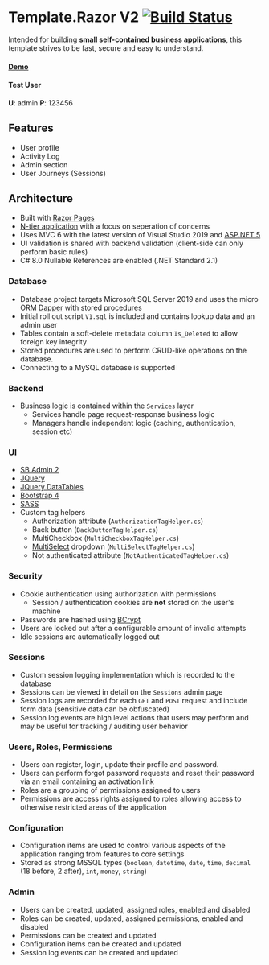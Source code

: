 # Template.Razor V2 [![Build Status](https://dev.azure.com/adrianbrink/TemplateV2.Razor/_apis/build/status/thewebchameleon.TemplateV2.Razor?branchName=master)](https://dev.azure.com/adrianbrink/TemplateV2.Razor/_build/latest?definitionId=21&branchName=master)
Intended for building **small self-contained business applications**, this template strives to be fast, secure and easy to understand.
#### [Demo](https://templatev2-razor.azurewebsites.net/)
#### Test User
**U**: admin
**P**: 123456

## Features
 - User profile
 - Activity Log
 - Admin section
 - User Journeys (Sessions)


## Architecture
 - Built with [Razor Pages](https://docs.microsoft.com/en-us/aspnet/core/razor-pages)
 - [N-tier application](https://docs.microsoft.com/en-us/visualstudio/data-tools/n-tier-data-applications-overview) with a focus on seperation of concerns
 - Uses MVC 6 with the latest version of Visual Studio 2019 and [ASP.NET 5](https://asp.net)
 - UI validation is shared with backend validation (client-side can only perform basic rules)
 - C# 8.0 Nullable References are enabled (.NET Standard 2.1)

### Database
- Database project targets Microsoft SQL Server 2019 and uses the micro ORM [Dapper](https://github.com/StackExchange/Dapper) with stored procedures
- Initial roll out script `V1.sql` is included and contains lookup data and an admin user
- Tables contain a soft-delete metadata column `Is_Deleted` to allow foreign key integrity
- Stored procedures are used to perform CRUD-like operations on the database.
- Connecting to a MySQL database is supported

### Backend
- Business logic is contained within the `Services` layer
  - Services handle page request-response business logic
  - Managers handle independent logic (caching, authentication, session etc)

### UI
- [SB Admin 2](https://startbootstrap.com/themes/sb-admin-2/)
- [JQuery](https://jquery.com/)
- [JQuery DataTables](https://datatables.net/)
- [Bootstrap 4](https://getbootstrap.com/)
- [SASS](https://sass-lang.com/)
- Custom tag helpers
	- Authorization attribute (`AuthorizationTagHelper.cs`)
	- Back button (`BackButtonTagHelper.cs`)
	- MultiCheckbox (`MultiCheckboxTagHelper.cs`)
	- [MultiSelect](https://developer.snapappointments.com/bootstrap-select/) dropdown (`MultiSelectTagHelper.cs`)
	- Not authenticated attribute (`NotAuthenticatedTagHelper.cs`)

### Security
- Cookie authentication using authorization with permissions
	- Session / authentication cookies are **not** stored on the user's machine
- Passwords are hashed using [BCrypt](https://github.com/BcryptNet/bcrypt.net)
- Users are locked out after a configurable amount of invalid attempts
- Idle sessions are automatically logged out

### Sessions
- Custom session logging implementation which is recorded to the database
- Sessions can be viewed in detail on the `Sessions` admin page
- Session logs are recorded for each `GET` and `POST` request and include form data (sensitive data can be obfuscated)
- Session log events are high level actions that users may perform and may be useful for tracking / auditing user behavior

### Users, Roles, Permissions
- Users can register, login, update their profile and password.
- Users can perform forgot password requests and reset their password via an email containing an activation link
- Roles are a grouping of permissions assigned to users
- Permissions are access rights assigned to roles allowing access to otherwise restricted areas of the application

### Configuration
- Configuration items are used to control various aspects of the application ranging from features to core settings
- Stored as strong MSSQL types (`boolean`, `datetime`, `date`, `time`, `decimal` (18 before, 2 after), `int`, `money`, `string`)

### Admin
- Users can be created, updated, assigned roles, enabled and disabled
- Roles can be created, updated, assigned permissions, enabled and disabled
- Permissions can be created and updated
- Configuration items can be created and updated
- Session log events can be created and updated
